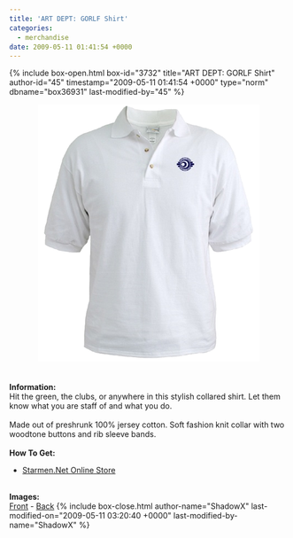 ```yaml
---
title: 'ART DEPT: GORLF Shirt'
categories:
  - merchandise
date: 2009-05-11 01:41:54 +0000
---
```

{% include box-open.html box-id="3732" title="ART DEPT: GORLF Shirt" author-id="45" timestamp="2009-05-11 01:41:54 +0000" type="norm" dbname="box36931" last-modified-by="45" %}
	<center>
	<img src="/merchandise/images/smn_artdpt_title.png" border="0" alt="ART DEPT: GORLF Shirt" />
	</center>
	<br /><br />
	<b>Information:</b>
	<br />
	Hit the green, the clubs, or anywhere in this stylish collared shirt. Let them know what you are staff of and what you do.
	<br /><br />
	Made out of preshrunk 100% jersey cotton. Soft fashion knit collar with two woodtone buttons and rib sleeve bands. 
	<br /><br />
	<b>How To Get:</b>
	<br />
	<ul>
	<li><a href="http://www.cafepress.com/starmen.10835355">Starmen.Net Online Store</a></li>
	</ul>
	<br />
	<b>Images:</b>
	<br />
	<a href="/merchandise/images/smn_artdpt_front.jpg">Front</a> - <a href="/merchandise/images/smn_artdpt_front.jpg">Back</a>
{% include box-close.html author-name="ShadowX" last-modified-on="2009-05-11 03:20:40 +0000" last-modified-by-name="ShadowX" %}
